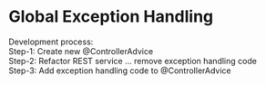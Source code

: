 # Global Exception Handling
Development process: <br>
Step-1: Create new @ControllerAdvice <br>
Step-2: Refactor REST service ... remove exception handling code <br>
Step-3: Add exception handling code to @ControllerAdvice <br>
